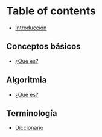 # Table of contents

* [Introducción](README.md)

## Conceptos básicos

* [¿Qué es?](conceptos-basicos/que-es.md)

## Algoritmia

* [¿Qué es?](algoritmia/que-es.md)

## Terminología

* [Diccionario](terminologia/diccionario.md)

